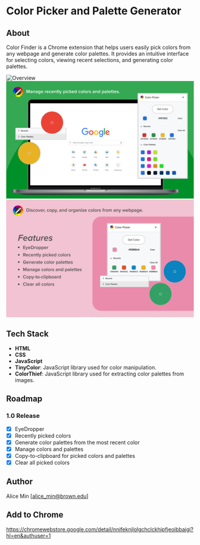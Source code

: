 # Color Picker and Palette Generator

## About
Color Finder is a Chrome extension that helps users easily pick colors from any webpage and generate color palettes. It provides an intuitive interface for selecting colors, viewing recent selections, and generating color palettes. 

![Overview](images/overview.png)
![Features](images/overview-green.png)
![Overview](images/overview3.png)

## Tech Stack
- **HTML**
- **CSS**
- **JavaScript**
- **TinyColor**: JavaScript library used for color manipulation.
- **ColorThief**: JavaScript library used for extracting color palettes from images.

## Roadmap
### 1.0 Release
- [x] EyeDropper
- [x] Recently picked colors
- [x] Generate color palettes from the most recent color
- [x] Manage colors and palettes
- [x] Copy-to-clipboard for picked colors and palettes
- [x] Clear all picked colors

## Author
Alice Min [alice_min@brown.edu]

## Add to Chrome
https://chromewebstore.google.com/detail/nnjfeknjlolgchclckhjpfjeoibbajgi?hl=en&authuser=1
